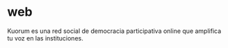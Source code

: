 web
===
Kuorum es una red social de democracia participativa online que amplifica tu voz en las instituciones.
